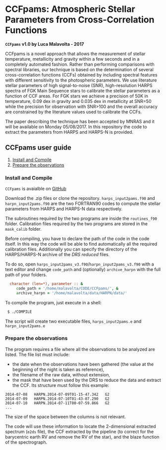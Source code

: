 # CCFpams: Atmospheric Stellar Parameters from Cross-Correlation Functions

**`CCFpams` v1.0 by Luca Malavolta - 2017**    

CCFpams is a novel approach that allows the measurement of stellar temperature,
metallicity and gravity within a few seconds and in a completely automated fashion. Rather than performing comparisons with spectral libraries, our technique is based on the determination of several cross-correlation functions (CCFs) obtained by including spectral features with different sensitivity to the photospheric parameters. We use literature stellar parameters of high signal-to-noise (SNR), high-resolution HARPS spectra of FGK Main Sequence stars to calibrate the stellar parameters as a function of CCF areas.  For FGK
stars we achieve a precision of 50K in temperature, 0.09 dex in gravity and 0.035 dex in metallicity at SNR=50 while the precision for observation with SNR>100 and the overall accuracy are constrained by the literature values used to calibrate the CCFs.

The paper describing the technique has been accepted by MNRAS and it will be available on Monday 05/08/2017. In this repository the code to extract the parameters from HARPS and HARPS-N is provided.

## CCFpams user guide

1. [Install and Compile](#install-and-compile)
2. [Prepare the observations](#prepare-the-observations)

### Install and Compile

`CCFpams` is avaialble on [GitHub](https://github.com/LucaMalavolta/CCFpams/ "CCFpams repository")

Download the .zip files or clone the repository. `harps_input2pams.f90` and `harpn_input2pams.f90` are the two FORTRAN90 codes to compute the stellar parameters from HARPS and HARPS-N data respectively.

 The subroutines required by the two programs are inside the `routines_f90` folder. Calibration files required by the two programs are stored in the `mask_calib` folder.

 Before compiling, you have to declare the path of the code in the code itself. In this way the code will be able to find automatically all the required calibration files. Additionally you can specify the directory of the HARPS/HARPS-N archive of the _DRS reduced_ files.

To do so, open `harps_input2pams_v3.f90`/`harpn_input2pams_v3.f90` with a text editor and change `code_path` and (optionally) `archive_harpn` with the full path of your folders.

```fortran
  character (len=*), parameter :: &
     code_path = '/home/malavolta/CODE/CCFpams/', &
     archive_harpn = '/home/malavolta/data/HARPN/data/'
```

To compile the program, just execute in a shell:

```sh
 $ ./COMPILE
```
The script will create two executable files, `harps_input2pams.e` and `harpn_input2pams.e`

### Prepare the observations

The program requires a file where all the observations to be analyzed are listed.
The file list must include:
- the date when the observations have been gathered (the value at the beginning of the night is taken as reference),
- the filename of the raw data, without extension,
- the mask that have been used by the DRS to reduce the data and extract the CCF.
Its structure must follow this example:
```text
2014-07-08   HARPN.2014-07-09T01-15-47.342   G2
2014-07-09   HARPN.2014-07-10T01-43-07.290   G2
2014-07-10   HARPN.2014-07-11T00-07-59.866   G2
...
```
The size of the space between the columns is not relevant.

The code will use these information to locate the 2-dimensional extracted spectrum (```e2ds``` file), the CCF extracted by the pipeline (to correct for the barycentric earth RV and remove the RV of the star), and the blaze function of the spectrograph.
